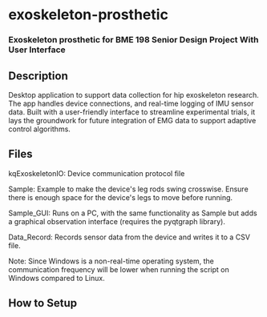 # exoskeleton-prosthetic
### Exoskeleton prosthetic for  BME 198 Senior Design Project With User Interface

## Description

Desktop application to support data collection for hip exoskeleton research. 
The app handles device connections, and real-time logging of IMU sensor data. Built with a user-friendly interface to streamline experimental trials, it lays the groundwork for future integration of EMG data to support adaptive control algorithms.



## Files
kqExoskeletonIO: Device communication protocol file

Sample: Example to make the device's leg rods swing crosswise. Ensure there is enough space for the device's legs to move before running.

Sample_GUI: Runs on a PC, with the same functionality as Sample but adds a graphical observation interface (requires the pyqtgraph library).

Data_Record: Records sensor data from the device and writes it to a CSV file.

Note: Since Windows is a non-real-time operating system, the communication frequency will be lower when running the script on Windows compared to Linux.


## How to Setup 
